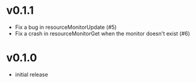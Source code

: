 # v0.1.1
- Fix a bug in resourceMonitorUpdate (#5)
- Fix a crash in resourceMonitorGet when the monitor doesn't exist (#6)

# v0.1.0
- initial release

